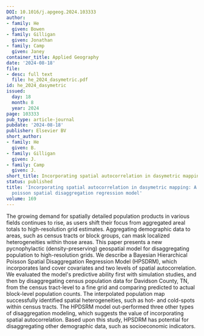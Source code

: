 ```yaml
---
DOI: 10.1016/j.apgeog.2024.103333
author:
- family: He
  given: Bowen
- family: Gilligan
  given: Jonathan
- family: Camp
  given: Janey
container_title: Applied Geography
date: '2024-08-18'
file:
- desc: full text
  file: he_2024_dasymetric.pdf
id: he_2024_dasymetric
issued:
  day: 18
  month: 8
  year: 2024
page: 103333
pub_type: article-journal
pubdate: '2024-08-18'
publisher: Elsevier BV
short_author:
- family: He
  given: B.
- family: Gilligan
  given: J.
- family: Camp
  given: J.
short_title: Incorporating spatial autocorrelation in dasymetric mapping
status: published
title: 'Incorporating spatial autocorrelation in dasymetric mapping: A hierarchical
  poisson spatial disaggregation regression model'
volume: 169
---
```

The growing demand for spatially detailed population products in various fields continues to rise, as users shift their focus from aggregated areal totals to high-resolution grid estimates. Aggregating demographic data to areas, such as census tracts or block groups, can mask localized heterogeneities within those areas. This paper presents a new pycnophylactic (density-preserving) geospatial model for disaggregating population to high-resolution grids. We describe a Bayesian Hierarchical Poisson Spatial Disaggregation Regression Model (HPSDRM), which incorporates land cover covariates and two levels of spatial autocorrelation. We evaluated the model&#x27;s predictive ability first with simulation studies, and then by disaggregating census population data for Davidson County, TN, from the census tract-level to a fine grid and comparing predicted to actual block-level population counts. The interpolated population map successfully identified spatial heterogeneities, such as hot- and cold-spots within census tracts. The HPDSRM model out-performed three other types of disaggregation modeling, which suggests the value of incorporating spatial autocorrelation. Based upon this study, HPSDRM has potential for disaggregating other demographic data, such as socioeconomic indicators.
